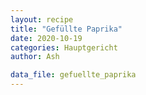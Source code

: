 ```yaml
---
layout: recipe
title: "Gefüllte Paprika"
date: 2020-10-19
categories: Hauptgericht
author: Ash

data_file: gefuellte_paprika
---
```

